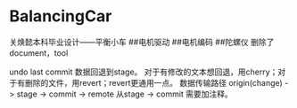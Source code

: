# BalancingCar
关焕懿本科毕业设计——平衡小车
##电机驱动
##电机编码
##陀螺仪
删除了document，tool

undo last commit 数据回退到stage。
对于有修改的文本想回退，用cherry；对于有删除的文件，用revert；revert更通用一点。
数据传输路径 origin(change) -> stage -> commit -> remote 
从stage -> commit 需要加注释。


